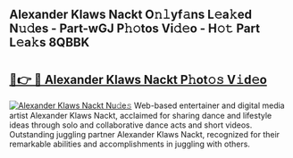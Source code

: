 ## Alexander Klaws Nackt O𝚗𝚕yf𝚊ns L𝚎a𝚔ed N𝚞𝚍es - Part-wGJ P𝚑𝚘tos Vi𝚍𝚎o - H𝚘𝚝 Part L𝚎a𝚔s 8QBBK

# <h2><a href="http://kf6hme.oniu.top/?m=Alexander+Klaws+Nackt">🔗👉 🔴 Alexander Klaws Nackt P𝚑ot𝚘𝚜 V𝚒d𝚎o</a></h2>

[![Alexander Klaws Nackt Nu𝚍e𝚜](https://i.imgur.com/0qMVB7G.gif)](http://kf6hme.oniu.top/?m=Alexander+Klaws+Nackt)
Web-based entertainer and digital media artist Alexander Klaws Nackt, acclaimed for sharing dance and lifestyle ideas through solo and collaborative dance acts and short videos. Outstanding juggling partner Alexander Klaws Nackt, recognized for their remarkable abilities and accomplishments in juggling with others.  
